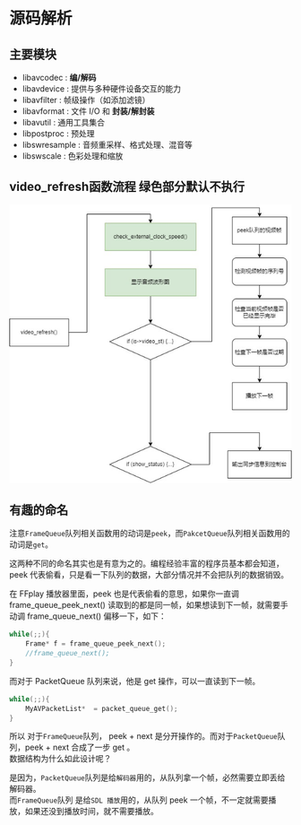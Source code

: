 # 源码解析

## 主要模块

* libavcodec : **编/解码**
* libavdevice : 提供与多种硬件设备交互的能力
* libavfilter : 帧级操作（如添加滤镜）
* libavformat : 文件 I/O 和 **封装/解封装**
* libavutil : 通用工具集合
* libpostproc : 预处理
* libswresample : 音频重采样、格式处理、混音等
* libswscale : 色彩处理和缩放

## video_refresh函数流程  绿色部分默认不执行   
![alt text](img/video_refresh.png)

## 有趣的命名
注意`FrameQueue`队列相关函数用的动词是`peek`，而`PakcetQueue`队列相关函数用的动词是`get`。

这两种不同的命名其实也是有意为之的。编程经验丰富的程序员基本都会知道，peek 代表偷看，只是看一下队列的数据，大部分情况并不会把队列的数据销毁。

在 FFplay 播放器里面，peek 也是代表偷看的意思，如果你一直调 frame_queue_peek_next() 读取到的都是同一帧，如果想读到下一帧，就需要手动调 frame_queue_next() 偏移一下，如下：
```c
while(;;){
    Frame* f = frame_queue_peek_next();
    //frame_queue_next();
}
```
而对于 PacketQueue 队列来说，他是 get 操作，可以一直读到下一帧。
```c
while(;;){
    MyAVPacketList*  = packet_queue_get();
}
```
所以 对于`FrameQueue`队列， peek + next 是分开操作的。而对于`PacketQueue`队列，peek + next 合成了一步 get 。  
数据结构为什么如此设计呢？  

是因为，`PacketQueue`队列是给`解码器`用的，从队列拿一个帧，必然需要立即丢给解码器。  
而`FrameQueue`队列 是给`SDL 播放`用的，从队列 peek 一个帧，不一定就需要播放，如果还没到播放时间，就不需要播放。